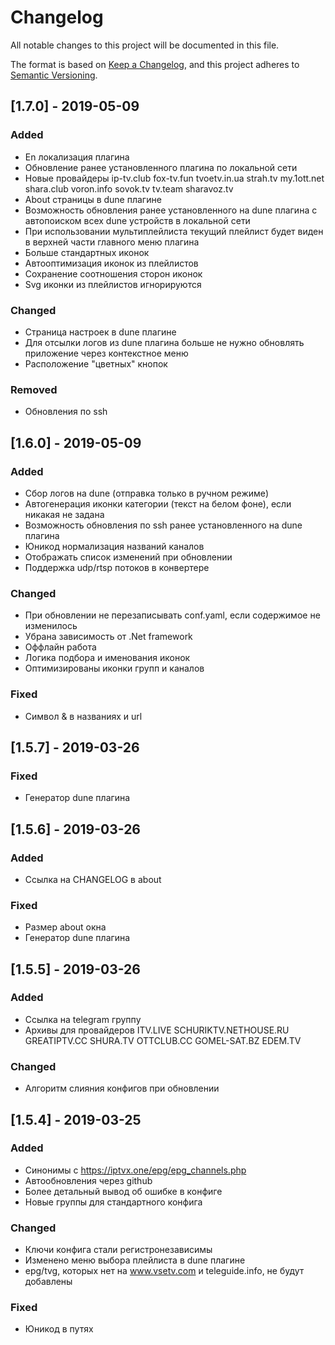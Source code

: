 # Changelog
All notable changes to this project will be documented in this file.

The format is based on [Keep a Changelog](https://keepachangelog.com/en/1.0.0/),
and this project adheres to [Semantic Versioning](https://semver.org/spec/v2.0.0.html).

## [1.7.0] - 2019-05-09

### Added
- En локализация плагина
- Обновление ранее установленного плагина по локальной сети
- Новые провайдеры ip-tv.club fox-tv.fun tvoetv.in.ua strah.tv my.1ott.net shara.club voron.info sovok.tv tv.team sharavoz.tv
- About страницы в dune плагине
- Возможность обновления ранее установленного на dune плагина с автопоиском всех dune устройств в локальной сети
- При использовании мультиплейлиста текущий плейлист будет виден в верхней части главного меню плагина
- Больше стандартных иконок
- Автооптимизация иконок из плейлистов
- Сохранение соотношения сторон иконок
- Svg иконки из плейлистов игнорируются

### Changed
- Страница настроек в dune плагине
- Для отсылки логов из dune плагина больше не нужно обновлять приложение через контекстное меню
- Расположение "цветных" кнопок

### Removed
- Обновления по ssh

## [1.6.0] - 2019-05-09

### Added
- Cбор логов на dune (отправка только в ручном режиме)
- Автогенерация иконки категории (текст на белом фоне), если никакая не задана
- Возможность обновления по ssh ранее установленного на dune плагина
- Юникод нормализация названий каналов
- Отображать список изменений при обновлении 
- Поддержка udp/rtsp потоков в конвертере

### Changed
- При обновлении не перезаписывать conf.yaml, если содержимое не изменилось
- Убрана зависимость от .Net framework
- Оффлайн работа
- Логика подбора и именования иконок
- Оптимизированы иконки групп и каналов

### Fixed
- Символ & в названиях и url

## [1.5.7] - 2019-03-26

### Fixed
- Генератор dune плагина

## [1.5.6] - 2019-03-26
### Added
- Ссылка на CHANGELOG в about

### Fixed
- Размер about окна
- Генератор dune плагина

## [1.5.5] - 2019-03-26
### Added
- Ссылка на telegram группу
- Архивы для провайдеров ITV.LIVE SCHURIKTV.NETHOUSE.RU GREATIPTV.CC SHURA.TV OTTCLUB.CC GOMEL-SAT.BZ EDEM.TV

### Changed
- Алгоритм слияния конфигов при обновлении

## [1.5.4] - 2019-03-25
### Added
- Синонимы с https://iptvx.one/epg/epg_channels.php
- Автообновления через github
- Более детальный вывод об ошибке в конфиге 
- Новые группы для стандартного конфига

### Changed
- Ключи конфига стали регистронезависимы
- Изменено меню выбора плейлиста в dune плагине
- epg/tvg, которых нет на www.vsetv.com и teleguide.info, не будут добавлены

### Fixed
- Юникод в путях
